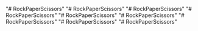 "# RockPaperScissors" 
"# RockPaperScissors" 
"# RockPaperScissors" 
"# RockPaperScissors" 
"# RockPaperScissors" 
"# RockPaperScissors" 
"# RockPaperScissors" 
"# RockPaperScissors" 
"# RockPaperScissors" 
